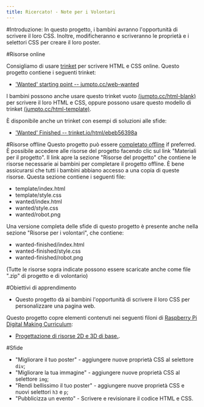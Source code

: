 ```yaml
---
title: Ricercato! - Note per i Volontari
---
```


#Introduzione:
In questo progetto, i bambini avranno l'opportunità di scrivere il loro CSS. Inoltre, modificheranno e scriveranno le proprietà e i selettori CSS per creare il loro poster.

#Risorse online

Consigliamo di usare [trinket](https://trinket.io/) per scrivere HTML e CSS online. Questo progetto contiene i seguenti trinket:

+ ['Wanted' starting point -- jumpto.cc/web-wanted](http://jumpto.cc/web-wanted)

I bambini possono anche usare questo trinket vuoto [(jumpto.cc/html-blank)](http://jumpto.cc/html-blank) per scrivere il loro HTML e CSS, oppure possono usare questo modello di trinket [(jumpto.cc/html-template)](http://jumpto.cc/html-template).

È disponibile anche un trinket con esempi di soluzioni alle sfide:

+ ['Wanted' Finished -- trinket.io/html/ebeb56398a](https://trinket.io/html/ebeb56398a)

#Risorse offline
Questo progetto può essere [completato offline](https://www.codeclubprojects.org/en-GB/resources/webdev-working-offline/) if preferred. È possibile accedere alle risorse del progetto facendo clic sul link "Materiali per il progetto". Il link apre la sezione "Risorse del progetto" che contiene le risorse necessarie ai bambini per completare il progetto offline. È bene assicurarsi che tutti i bambini abbiano accesso a una copia di queste risorse. Questa sezione contiene i seguenti file:

+ template/index.html
+ template/style.css
+ wanted/index.html
+ wanted/style.css
+ wanted/robot.png

Una versione completa delle sfide di questo progetto è presente anche nella sezione "Risorse per i volontari", che contiene:

+ wanted-finished/index.html
+ wanted-finished/style.css
+ wanted-finished/robot.png

(Tutte le risorse sopra indicate possono essere scaricate anche come file ".zip" di progetto e di volontario)

#Obiettivi di apprendimento
+ Questo progetto dà ai bambini l'opportunità di scrivere il loro CSS per personalizzare una pagina web.

Questo progetto copre elementi contenuti nei seguenti filoni di [Raspberry Pi Digital Making Curriculum](http://rpf.io/curriculum):

+ [Progettazione di risorse 2D e 3D di base.](https://www.raspberrypi.org/curriculum/design/creator).

#Sfide
+ "Migliorare il tuo poster" - aggiungere nuove proprietà CSS al selettore `div`;
+ "Migliorare la tua immagine" - aggiungere nuove proprietà CSS al selettore `img`;
+ "Rendi bellissimo il tuo poster" - aggiungere nuove proprietà CSS e nuovi selettori `h3` e `p`;
+ "Pubblicizza un evento" - Scrivere e revisionare il codice HTML e CSS.
